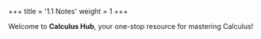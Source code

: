 +++
title = '1.1 Notes'
weight = 1
+++

Welcome to **Calculus Hub**, your one-stop resource for mastering Calculus!
